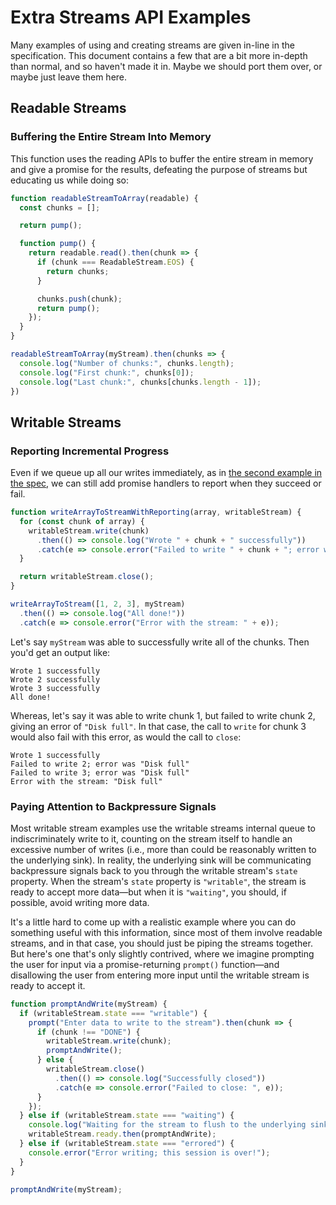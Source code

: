 # Extra Streams API Examples

Many examples of using and creating streams are given in-line in the specification. This document contains a few that are a bit more in-depth than normal, and so haven't made it in. Maybe we should port them over, or maybe just leave them here.

## Readable Streams

### Buffering the Entire Stream Into Memory

This function uses the reading APIs to buffer the entire stream in memory and give a promise for the results, defeating the purpose of streams but educating us while doing so:

```js
function readableStreamToArray(readable) {
  const chunks = [];

  return pump();

  function pump() {
    return readable.read().then(chunk => {
      if (chunk === ReadableStream.EOS) {
        return chunks;
      }

      chunks.push(chunk);
      return pump();
    });
  }
}

readableStreamToArray(myStream).then(chunks => {
  console.log("Number of chunks:", chunks.length);
  console.log("First chunk:", chunks[0]);
  console.log("Last chunk:", chunks[chunks.length - 1]);
})
```

## Writable Streams

### Reporting Incremental Progress

Even if we queue up all our writes immediately, as in [the second example in the spec](https://streams.spec.whatwg.org/#ws-intro), we can still add promise handlers to report when they succeed or fail.

```js
function writeArrayToStreamWithReporting(array, writableStream) {
  for (const chunk of array) {
    writableStream.write(chunk)
      .then(() => console.log("Wrote " + chunk + " successfully"))
      .catch(e => console.error("Failed to write " + chunk + "; error was " + e));
  }

  return writableStream.close();
}

writeArrayToStream([1, 2, 3], myStream)
  .then(() => console.log("All done!"))
  .catch(e => console.error("Error with the stream: " + e));
```

Let's say `myStream` was able to successfully write all of the chunks. Then you'd get an output like:

```
Wrote 1 successfully
Wrote 2 successfully
Wrote 3 successfully
All done!
```

Whereas, let's say it was able to write chunk 1, but failed to write chunk 2, giving an error of `"Disk full"`. In that case, the call to `write` for chunk 3 would also fail with this error, as would the call to `close`:

```
Wrote 1 successfully
Failed to write 2; error was "Disk full"
Failed to write 3; error was "Disk full"
Error with the stream: "Disk full"
```

### Paying Attention to Backpressure Signals

Most writable stream examples use the writable streams internal queue to indiscriminately write to it, counting on the stream itself to handle an excessive number of writes (i.e., more than could be reasonably written to the underlying sink). In reality, the underlying sink will be communicating backpressure signals back to you through the writable stream's `state` property. When the stream's `state` property is `"writable"`, the stream is ready to accept more data—but when it is `"waiting"`, you should, if possible, avoid writing more data.

It's a little hard to come up with a realistic example where you can do something useful with this information, since most of them involve readable streams, and in that case, you should just be piping the streams together. But here's one that's only slightly contrived, where we imagine prompting the user for input via a promise-returning `prompt()` function—and disallowing the user from entering more input until the writable stream is ready to accept it.

```js
function promptAndWrite(myStream) {
  if (writableStream.state === "writable") {
    prompt("Enter data to write to the stream").then(chunk => {
      if (chunk !== "DONE") {
        writableStream.write(chunk);
        promptAndWrite();
      } else {
        writableStream.close()
          .then(() => console.log("Successfully closed"))
          .catch(e => console.error("Failed to close: ", e));
      }
    });
  } else if (writableStream.state === "waiting") {
    console.log("Waiting for the stream to flush to the underlying sink, please hold...");
    writableStream.ready.then(promptAndWrite);
  } else if (writableStream.state === "errored") {
    console.error("Error writing; this session is over!");
  }
}

promptAndWrite(myStream);
```
